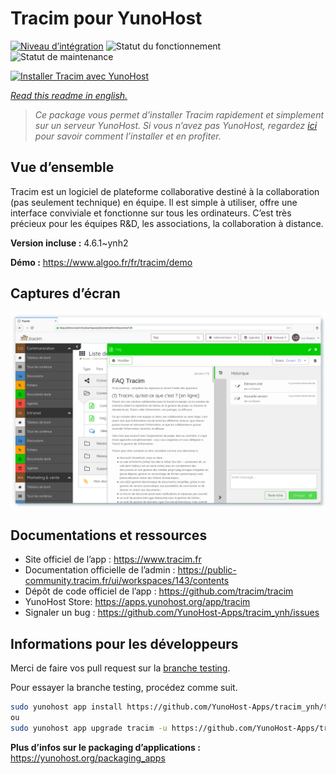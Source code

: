 <!--
N.B.: This README was automatically generated by https://github.com/YunoHost/apps/tree/master/tools/README-generator
It shall NOT be edited by hand.
-->

# Tracim pour YunoHost

[![Niveau d’intégration](https://dash.yunohost.org/integration/tracim.svg)](https://dash.yunohost.org/appci/app/tracim) ![Statut du fonctionnement](https://ci-apps.yunohost.org/ci/badges/tracim.status.svg) ![Statut de maintenance](https://ci-apps.yunohost.org/ci/badges/tracim.maintain.svg)

[![Installer Tracim avec YunoHost](https://install-app.yunohost.org/install-with-yunohost.svg)](https://install-app.yunohost.org/?app=tracim)

*[Read this readme in english.](./README.md)*

> *Ce package vous permet d’installer Tracim rapidement et simplement sur un serveur YunoHost.
Si vous n’avez pas YunoHost, regardez [ici](https://yunohost.org/#/install) pour savoir comment l’installer et en profiter.*

## Vue d’ensemble

Tracim est un logiciel de plateforme collaborative destiné à la collaboration (pas seulement technique) en équipe. Il est simple à utiliser, offre une interface conviviale et fonctionne sur tous les ordinateurs. C’est très précieux pour les équipes R&D, les associations, la collaboration à distance.


**Version incluse :** 4.6.1~ynh2

**Démo :** https://www.algoo.fr/fr/tracim/demo

## Captures d’écran

![Capture d’écran de Tracim](./doc/screenshots/feature_app_document.png)

## Documentations et ressources

* Site officiel de l’app : <https://www.tracim.fr>
* Documentation officielle de l’admin : <https://public-community.tracim.fr/ui/workspaces/143/contents>
* Dépôt de code officiel de l’app : <https://github.com/tracim/tracim>
* YunoHost Store: <https://apps.yunohost.org/app/tracim>
* Signaler un bug : <https://github.com/YunoHost-Apps/tracim_ynh/issues>

## Informations pour les développeurs

Merci de faire vos pull request sur la [branche testing](https://github.com/YunoHost-Apps/tracim_ynh/tree/testing).

Pour essayer la branche testing, procédez comme suit.

``` bash
sudo yunohost app install https://github.com/YunoHost-Apps/tracim_ynh/tree/testing --debug
ou
sudo yunohost app upgrade tracim -u https://github.com/YunoHost-Apps/tracim_ynh/tree/testing --debug
```

**Plus d’infos sur le packaging d’applications :** <https://yunohost.org/packaging_apps>